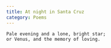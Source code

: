 ```yaml
---
title: At night in Santa Cruz
category: Poems
---
```


    Pale evening and a lone, bright star;
    or Venus, and the memory of loving.


